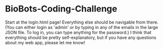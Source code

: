 # BioBots-Coding-Challenge

Start at the login.html page! Everything else should be navigable from there. (You can either login as 'admin' or by typing in any
of the emails in the large JSON file. To log in, you can type anything for the password.) I think that everything should be pretty
self-explanatory, but if you have any questions about my web app, please let me know!

